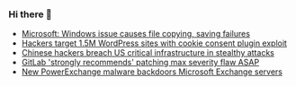 ### Hi there 👋

<!--START_SECTION:feed-->
* [Microsoft: Windows issue causes file copying, saving failures](https://www.bleepingcomputer.com/news/microsoft/microsoft-windows-issue-causes-file-copying-saving-failures/)
* [Hackers target 1.5M WordPress sites with cookie consent plugin exploit](https://www.bleepingcomputer.com/news/security/hackers-target-15m-wordpress-sites-with-cookie-consent-plugin-exploit/)
* [Chinese hackers breach US critical infrastructure in stealthy attacks](https://www.bleepingcomputer.com/news/security/chinese-hackers-breach-us-critical-infrastructure-in-stealthy-attacks/)
* [GitLab 'strongly recommends' patching max severity flaw ASAP](https://www.bleepingcomputer.com/news/security/gitlab-strongly-recommends-patching-max-severity-flaw-asap/)
* [New PowerExchange malware backdoors Microsoft Exchange servers](https://www.bleepingcomputer.com/news/security/new-powerexchange-malware-backdoors-microsoft-exchange-servers/)
<!--END_SECTION:feed-->

<!--
**frankenk/frankenk** is a ✨ _special_ ✨ repository because its `README.md` (this file) appears on your GitHub profile.

Here are some ideas to get you started:

- 🔭 I’m currently working on ...
- 🌱 I’m currently learning ...
- 👯 I’m looking to collaborate on ...
- 🤔 I’m looking for help with ...
- 💬 Ask me about ...
- 📫 How to reach me: ...
- 😄 Pronouns: ...
- ⚡ Fun fact: ...
-->



